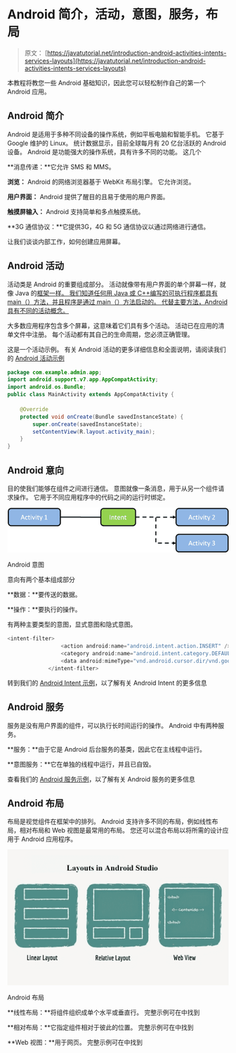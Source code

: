 # Android 简介，活动，意图，服务，布局

> 原文： [https://javatutorial.net/introduction-android-activities-intents-services-layouts](https://javatutorial.net/introduction-android-activities-intents-services-layouts)

本教程将教您一些 Android 基础知识，因此您可以轻松制作自己的第一个 Android 应用。

## Android 简介

Android 是适用于多种不同设备的操作系统，例如平板电脑和智能手机。 它基于 Google 维护的 Linux。 统计数据显示，目前全球每月有 20 亿台活跃的 Android 设备。 Android 是功能强大的操作系统，具有许多不同的功能。 这几个

**消息传递：**它允许 SMS 和 MMS。

**浏览：** Android 的网络浏览器基于 WebKit 布局引擎。 它允许浏览。

**用户界面：** Android 提供了醒目的且易于使用的用户界面。

**触摸屏输入：** Android 支持简单和多点触摸系统。

**3G 通信协议：**它提供​​3G，4G 和 5G 通信协议以通过网络进行通信。

让我们谈谈内部工作，如何创建应用屏幕。

## Android 活动

活动类是 Android 的重要组成部分。 活动就像带有用户界面的单个屏幕一样，就像 Java 的[框架一样。 我们知道任何用 Java 或 C++编写的可执行程序都具有 main（）方法，并且程序是通过 main（）方法启动的。 代替主要方法，Android 具有不同的活动概念。](https://javatutorial.net/swing-jframe-basics-create-jframe)

大多数应用程序包含多个屏幕，这意味着它们具有多个活动。 活动已在应用的清单文件中注册。 每个活动都有其自己的生命周期，您必须正确管理。

这是一个活动示例。 有关 Android 活动的更多详细信息和全面说明，请阅读我们的 [Android 活动示例](https://javatutorial.net/android-activity-example)

```java
package com.example.admin.app;
import android.support.v7.app.AppCompatActivity;
import android.os.Bundle;
public class MainActivity extends AppCompatActivity {

    @Override
    protected void onCreate(Bundle savedInstanceState) {
        super.onCreate(savedInstanceState);
        setContentView(R.layout.activity_main);
    }
}

```

## Android 意向

目的使我们能够在组件之间进行通信。 意图就像一条消息，用于从另一个组件请求操作。 它用于不同应用程序中的代码之间的运行时绑定。

![Android intents](img/cccca67d34845a3d06da75269a62384b.jpg)

Android 意图

意向有两个基本组成部分

**数据：**要传送的数据。

**操作：**要执行的操作。

有两种主要类型的意图，显式意图和隐式意图。

```java
<intent-filter>
                 <action android:name="android.intent.action.INSERT" />
                 <category android:name="android.intent.category.DEFAULT" />
                 <data android:mimeType="vnd.android.cursor.dir/vnd.google.note" />
             </intent-filter>

```

转到我们的 [Android Intent 示例](https://javatutorial.net/android-intent-example)，以了解有关 Android Intent 的更多信息

## Android 服务

服务是没有用户界面的组件，可以执行长时间运行的操作。 Android 中有两种服务。

**服务：**由于它是 Android 后台服务的基类，因此它在主线程中运行。

**意图服务：**它在单独的线程中运行，并且已自毁。

查看我们的 [Android 服务示例](https://javatutorial.net/android-service-example)，以了解有关 Android 服务的更多信息

## Android 布局

布局是视觉组件在框架中的排列。 Android 支持许多不同的布局，例如线性布局，相对布局和 Web 视图是最常用的布局。 您还可以混合布局以将所需的设计应用于 Android 应用程序。

![Android Studio layouts](img/6cbb9eeeb1835053cf89b81fcab0c7bd.jpg)

Android 布局

**线性布局：**将组件组织成单个水平或垂直行。 完整示例可在中找到[](https://javatutorial.net/android-linear-layout-example)

**相对布局：**它指定组件相对于彼此的位置。 完整示例可在中找到[](https://javatutorial.net/android-relative-layout-example)

**Web 视图：**用于网页。 完整示例可在中找到[](https://javatutorial.net/android-web-view-layout-example)